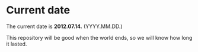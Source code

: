 # Current date

The current date is **2012.07.14.** (YYYY.MM.DD.)

This repository will be good when the world ends, so we will know how long it lasted.
